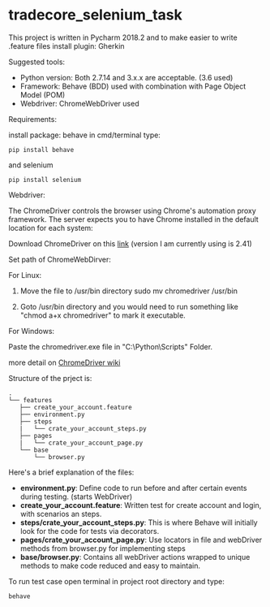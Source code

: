 # tradecore_selenium_task

This project is written in Pycharm 2018.2 and to make easier to write .feature files install plugin: Gherkin

Suggested tools:
* Python version: Both 2.7.14 and 3.x.x are acceptable. (3.6 used)
* Framework: Behave (BDD) used with combination with Page Object Model (POM)
* Webdriver: ChromeWebDriver used 

Requirements: 

install package:
behave  in cmd/terminal type: 
```
pip install behave
```
and selenium
```
pip install selenium
```
Webdriver:

The ChromeDriver controls the browser using Chrome's automation proxy framework.
The server expects you to have Chrome installed in the default location for each system:

Download ChromeDriver on this [link](https://chromedriver.storage.googleapis.com/index.html) (version I am currently using is 2.41)

Set path of ChromeWebDirver:

For Linux:

1) Move the file to /usr/bin directory sudo mv chromedriver /usr/bin

2) Goto /usr/bin directory and you would need to run something like "chmod a+x chromedriver" to mark it executable. 

For Windows:

Paste the chromedriver.exe file in "C:\Python\Scripts" Folder.

more detail on [ChromeDriver wiki](https://github.com/SeleniumHQ/selenium/wiki/ChromeDriver)

Structure of the prject is:

```
.
└── features
   ├── create_your_account.feature
   ├── environment.py
   ├── steps
   |   └── crate_your_account_steps.py
   ├── pages
   |   └── crate_your_account_page.py
   └── base
       └── browser.py
```
Here's a brief explanation of the files:
* **environment.py**: Define code to run before and after certain events during testing. (starts WebDriver)
* **create_your_account.feature**: Written test for create account and login, with scenarios an steps.
* **steps/crate_your_account_steps.py**: This is where Behave will initially look for the code for tests via decorators.
* **pages/crate_your_account_page.py**: Use locators in file and webDriver methods from browser.py for implementing steps 
* **base/browser.py**: Contains all webDriver actions wrapped to unique methods to make code reduced and easy to maintain. 

To run test case open terminal in project root directory and type:
```
behave
```

